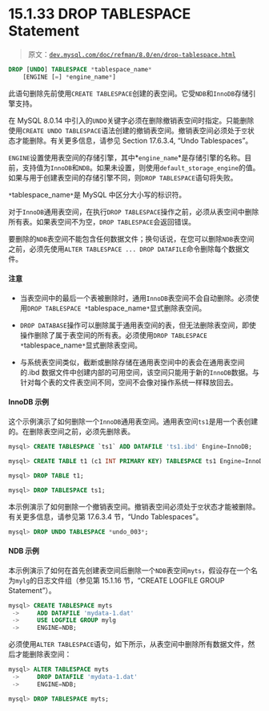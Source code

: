# 15.1.33 DROP TABLESPACE Statement

> 原文：[`dev.mysql.com/doc/refman/8.0/en/drop-tablespace.html`](https://dev.mysql.com/doc/refman/8.0/en/drop-tablespace.html)

```sql
DROP [UNDO] TABLESPACE *tablespace_name*
    [ENGINE [=] *engine_name*]
```

此语句删除先前使用`CREATE TABLESPACE`创建的表空间。它受`NDB`和`InnoDB`存储引擎支持。

在 MySQL 8.0.14 中引入的`UNDO`关键字必须在删除撤销表空间时指定。只能删除使用`CREATE UNDO TABLESPACE`语法创建的撤销表空间。撤销表空间必须处于`空`状态才能删除。有关更多信息，请参见 Section 17.6.3.4, “Undo Tablespaces”。

`ENGINE`设置使用表空间的存储引擎，其中*`engine_name`*是存储引擎的名称。目前，支持值为`InnoDB`和`NDB`。如果未设置，则使用`default_storage_engine`的值。如果与用于创建表空间的存储引擎不同，则`DROP TABLESPACE`语句将失败。

`*`tablespace_name`*`是 MySQL 中区分大小写的标识符。

对于`InnoDB`通用表空间，在执行`DROP TABLESPACE`操作之前，必须从表空间中删除所有表。如果表空间不为空，`DROP TABLESPACE`会返回错误。

要删除的`NDB`表空间不能包含任何数据文件；换句话说，在您可以删除`NDB`表空间之前，必须先使用`ALTER TABLESPACE ... DROP DATAFILE`命令删除每个数据文件。

#### 注意

+   当表空间中的最后一个表被删除时，通用`InnoDB`表空间不会自动删除。必须使用`DROP TABLESPACE *`tablespace_name`*`显式删除表空间。

+   `DROP DATABASE`操作可以删除属于通用表空间的表，但无法删除表空间，即使操作删除了属于表空间的所有表。必须使用`DROP TABLESPACE *`tablespace_name`*`显式删除表空间。

+   与系统表空间类似，截断或删除存储在通用表空间中的表会在通用表空间的.ibd 数据文件中创建内部的可用空间，该空间只能用于新的`InnoDB`数据。与针对每个表的文件表空间不同，空间不会像对操作系统一样释放回去。

#### InnoDB 示例

这个示例演示了如何删除一个`InnoDB`通用表空间。通用表空间`ts1`是用一个表创建的。在删除表空间之前，必须先删除表。

```sql
mysql> CREATE TABLESPACE `ts1` ADD DATAFILE 'ts1.ibd' Engine=InnoDB;

mysql> CREATE TABLE t1 (c1 INT PRIMARY KEY) TABLESPACE ts1 Engine=InnoDB;

mysql> DROP TABLE t1;

mysql> DROP TABLESPACE ts1;
```

本示例演示了如何删除一个撤销表空间。撤销表空间必须处于`空`状态才能被删除。有关更多信息，请参见第 17.6.3.4 节，“Undo Tablespaces”。

```sql
mysql> DROP UNDO TABLESPACE *undo_003*;
```

#### NDB 示例

本示例演示了如何在首先创建表空间后删除一个`NDB`表空间`myts`，假设存在一个名为`mylg`的日志文件组（参见第 15.1.16 节，“CREATE LOGFILE GROUP Statement”）。

```sql
mysql> CREATE TABLESPACE myts
 ->     ADD DATAFILE 'mydata-1.dat'
 ->     USE LOGFILE GROUP mylg
 ->     ENGINE=NDB;
```

必须使用`ALTER TABLESPACE`语句，如下所示，从表空间中删除所有数据文件，然后才能删除表空间：

```sql
mysql> ALTER TABLESPACE myts
 ->     DROP DATAFILE 'mydata-1.dat'
 ->     ENGINE=NDB;

mysql> DROP TABLESPACE myts;
```
